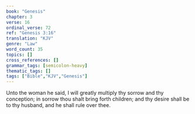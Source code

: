 ```yaml
---
book: "Genesis"
chapter: 3
verse: 16
ordinal_verse: 72
ref: "Genesis 3:16"
translation: "KJV"
genre: "Law"
word_count: 35
topics: []
cross_references: []
grammar_tags: [semicolon-heavy]
thematic_tags: []
tags: ["Bible","KJV","Genesis"]
---
```

Unto the woman he said, I will greatly multiply thy sorrow and thy conception; in sorrow thou shalt bring forth children; and thy desire shall be to thy husband, and he shall rule over thee.
